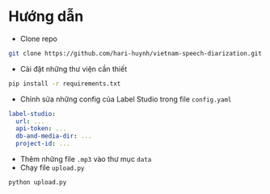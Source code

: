 # Hướng dẫn

- Clone repo
```bash
git clone https://github.com/hari-huynh/vietnam-speech-diarization.git
```

- Cài đặt những thư viện cần thiết
```bash
pip install -r requirements.txt
```
- Chỉnh sửa những config của Label Studio trong file `config.yaml`
```yaml
label-studio:
  url: ...
  api-token: ...
  db-and-media-dir: ...
  project-id: ...
```

- Thêm những file `.mp3` vào thư mục `data`
- Chạy file `upload.py`
```bash
python upload.py
```
